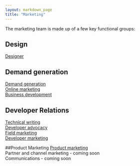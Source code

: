```yaml
---
layout: markdown_page
title: "Marketing"
---
```


The marketing team is made up of a few key functional groups:  

## Design
[Designer](/jobs/designer/)

## Demand generation
[Demand generation](/handbook/marketing/demand-generation)  
[Online marketing](/jobs/online-marketing-manager/)  
[Business development](/jobs/business-development-representative/)  

## Developer Relations
[Technical writing](/jobs/technical-writer/)  
[Developer advocacy](/handbook/marketing/developer-relations/developer-advocacy/)  
[Field marketing](/handbook/marketing/developer-relations/field-marketing/)  
[Developer marketing](/handbook/marketing/developer-relations/developer-marketing/)  

##Product Marketing
[Product marketing](/jobs/product-marketing-manager)  
Partner and channel marketing - coming soon  
Communications - coming soon  
